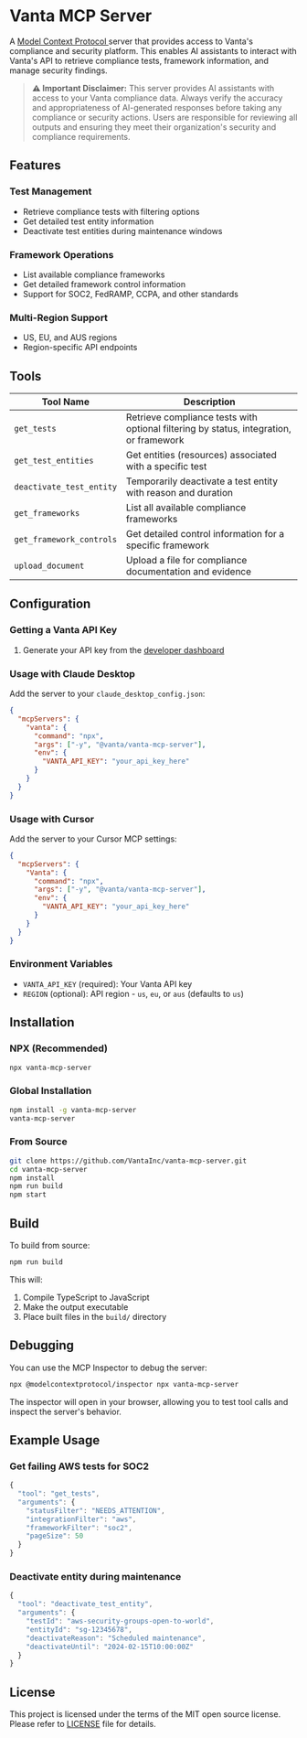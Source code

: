 # Vanta MCP Server

A <a href="https://modelcontextprotocol.com/"> Model Context Protocol </a> server that provides access to Vanta's compliance and security platform. This enables AI assistants to interact with Vanta's API to retrieve compliance tests, framework information, and manage security findings.

> **⚠️ Important Disclaimer:** This server provides AI assistants with access to your Vanta compliance data. Always verify the accuracy and appropriateness of AI-generated responses before taking any compliance or security actions. Users are responsible for reviewing all outputs and ensuring they meet their organization's security and compliance requirements.

## Features

### Test Management

- Retrieve compliance tests with filtering options
- Get detailed test entity information
- Deactivate test entities during maintenance windows

### Framework Operations

- List available compliance frameworks
- Get detailed framework control information
- Support for SOC2, FedRAMP, CCPA, and other standards

### Multi-Region Support

- US, EU, and AUS regions
- Region-specific API endpoints

## Tools

| Tool Name                | Description                                                                            |
| ------------------------ | -------------------------------------------------------------------------------------- |
| `get_tests`              | Retrieve compliance tests with optional filtering by status, integration, or framework |
| `get_test_entities`      | Get entities (resources) associated with a specific test                               |
| `deactivate_test_entity` | Temporarily deactivate a test entity with reason and duration                          |
| `get_frameworks`         | List all available compliance frameworks                                               |
| `get_framework_controls` | Get detailed control information for a specific framework                              |
| `upload_document`        | Upload a file for compliance documentation and evidence                                |

## Configuration

### Getting a Vanta API Key

1. Generate your API key from the <a href="https://developer.vanta.com/docs/api-access-setup"> developer dashboard </a>

### Usage with Claude Desktop

Add the server to your `claude_desktop_config.json`:

```json
{
  "mcpServers": {
    "vanta": {
      "command": "npx",
      "args": ["-y", "@vanta/vanta-mcp-server"],
      "env": {
        "VANTA_API_KEY": "your_api_key_here"
      }
    }
  }
}
```

### Usage with Cursor

Add the server to your Cursor MCP settings:

```json
{
  "mcpServers": {
    "Vanta": {
      "command": "npx",
      "args": ["-y", "@vanta/vanta-mcp-server"],
      "env": {
        "VANTA_API_KEY": "your_api_key_here"
      }
    }
  }
}
```

### Environment Variables

- `VANTA_API_KEY` (required): Your Vanta API key
- `REGION` (optional): API region - `us`, `eu`, or `aus` (defaults to `us`)

## Installation

### NPX (Recommended)

```bash
npx vanta-mcp-server
```

### Global Installation

```bash
npm install -g vanta-mcp-server
vanta-mcp-server
```

### From Source

```bash
git clone https://github.com/VantaInc/vanta-mcp-server.git
cd vanta-mcp-server
npm install
npm run build
npm start
```

## Build

To build from source:

```bash
npm run build
```

This will:

1. Compile TypeScript to JavaScript
2. Make the output executable
3. Place built files in the `build/` directory

## Debugging

You can use the MCP Inspector to debug the server:

```bash
npx @modelcontextprotocol/inspector npx vanta-mcp-server
```

The inspector will open in your browser, allowing you to test tool calls and inspect the server's behavior.

## Example Usage

### Get failing AWS tests for SOC2

```typescript
{
  "tool": "get_tests",
  "arguments": {
    "statusFilter": "NEEDS_ATTENTION",
    "integrationFilter": "aws",
    "frameworkFilter": "soc2",
    "pageSize": 50
  }
}
```

### Deactivate entity during maintenance

```typescript
{
  "tool": "deactivate_test_entity",
  "arguments": {
    "testId": "aws-security-groups-open-to-world",
    "entityId": "sg-12345678",
    "deactivateReason": "Scheduled maintenance",
    "deactivateUntil": "2024-02-15T10:00:00Z"
  }
}
```

## License

This project is licensed under the terms of the MIT open source license. Please refer to [LICENSE](LICENSE) file for details.
